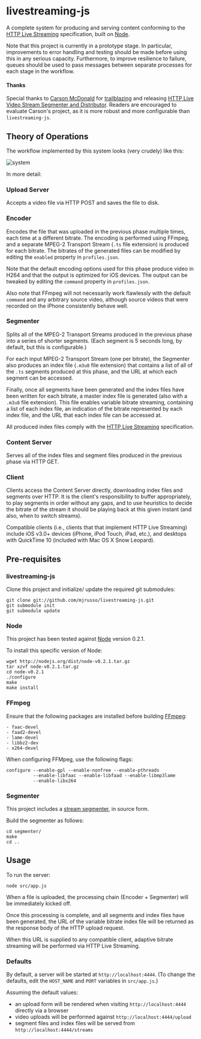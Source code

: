 # livestreaming-js

A complete system for producing and serving content conforming to the [HTTP Live Streaming](http://tools.ietf.org/html/draft-pantos-http-live-streaming) specification, built on [Node](http://nodejs.org/).

Note that this project is currently in a prototype stage.  In particular, improvements to error handling and testing should be made before using this in any serious capacity.  Furthermore, to improve resilience to failure, queues should be used to pass messages between separate processes for each stage in the workflow.

#### Thanks

Special thanks to [Carson McDonald](http://www.ioncannon.net/about/) for [trailblazing](http://www.ioncannon.net/projects/http-live-video-stream-segmenter-and-distributor/) and releasing [HTTP Live Video Stream Segmenter and Distributor](http://github.com/carsonmcdonald/HTTP-Live-Video-Stream-Segmenter-and-Distributor).  Readers are encouraged to evaluate Carson's project, as it is more robust and more configurable than `livestreaming-js`.

## Theory of Operations

The workflow implemented by this system looks (very crudely) like this:

![system](https://github.com/mjrusso/livestreaming-js/raw/master/assets/system.png)

In more detail:

### Upload Server

Accepts a video file via HTTP POST and saves the file to disk.

### Encoder

Encodes the file that was uploaded in the previous phase multiple times, each time at a different bitrate.  The encoding is performed using FFmpeg, and a separate MPEG-2 Transport Stream (`.ts` file extension) is produced for each bitrate.  The bitrates of the generated files can be modified by editing the `enabled` property in `profiles.json`.

Note that the default encoding options used for this phase produce video in H264 and that the output is optimized for iOS devices.  The output can be tweaked by editing the `command` property in `profiles.json`.

Also note that FFmpeg will not necessarily work flawlessly with the default `command` and any arbitrary source video, although source videos that were recorded on the iPhone consistently behave well.

### Segmenter

Splits all of the MPEG-2 Transport Streams produced in the previous phase into a series of shorter segments. (Each segment is 5 seconds long, by default, but this is configurable.)

For each input MPEG-2 Transport Stream (one per bitrate), the Segmenter also produces an index file (`.m3u8` file extension) that contains a list of all of the `.ts` segments produced at this phase, and the URL at which each segment can be accessed.

Finally, once all segments have been generated and the index files have been written for each bitrate, a master index file is generated (also with a `.m3u8` file extension).  This file enables variable bitrate streaming, containing a list of each index file, an indication of the bitrate represented by each index file, and the URL that each index file can be accessed at.

All produced index files comply with the [HTTP Live Streaming](http://tools.ietf.org/html/draft-pantos-http-live-streaming) specification.

### Content Server

Serves all of the index files and segment files produced in the previous phase via HTTP GET.

### Client

Clients access the Content Server directly, downloading index files and segments over HTTP.  It is the client's responsibility to buffer appropriately, to play segments in order without any gaps, and to use heuristics to decide the bitrate of the stream it should be playing back at this given instant (and also, when to switch streams).

Compatible clients (i.e., clients that that implement HTTP Live Streaming) include iOS v3.0+ devices (iPhone, iPod Touch, iPad, etc.), and desktops with QuickTime 10 (included with Mac OS X Snow Leopard).

## Pre-requisites

### livestreaming-js

Clone this project and initialize/ update the required git submodules:

    git clone git://github.com/mjrusso/livestreaming-js.git
    git submodule init
    git submodule update

### Node

This project has been tested against [Node](http://nodejs.org/) version 0.2.1.

To install this specific version of Node:

    wget http://nodejs.org/dist/node-v0.2.1.tar.gz
    tar xzvf node-v0.2.1.tar.gz
    cd node-v0.2.1
    ./configure
    make
    make install

### FFmpeg

Ensure that the following packages are installed before building [FFmpeg](http://ffmpeg.org/):

    - faac-devel
    - faad2-devel
    - lame-devel
    - libbz2-dev
    - x264-devel

When configuring FFMpeg, use the following flags:

    configure --enable-gpl --enable-nonfree --enable-pthreads
              --enable-libfaac --enable-libfaad --enable-libmp3lame
              --enable-libx264

### Segmenter

This project includes a [stream segmenter](http://svn.assembla.com/svn/legend/segmenter/), in source form.

Build the segmenter as follows:

    cd segmenter/
    make
    cd ..

## Usage

To run the server:

    node src/app.js

When a file is uploaded, the processing chain (Encoder + Segmenter) will be immediately kicked off.

Once this processing is complete, and all segments and index files have been generated, the URL of the variable bitrate index file will be returned as the response body of the HTTP upload request.

When this URL is supplied to any compatible client, adaptive bitrate streaming will be performed via HTTP Live Streaming.

### Defaults

By default, a server will be started at `http://localhost:4444`.  (To change the defaults, edit the `HOST_NAME` and `PORT` variables in `src/app.js`.)

Assuming the default values:

- an upload form will be rendered when visiting `http://localhost:4444` directly via a browser
- video uploads will be performed against `http://localhost:4444/upload`
- segment files and index files will be served from `http://localhost:4444/streams`
